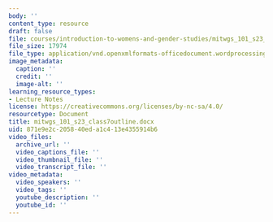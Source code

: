 ```yaml
---
body: ''
content_type: resource
draft: false
file: courses/introduction-to-womens-and-gender-studies/mitwgs_101_s23_class7outline.docx
file_size: 17974
file_type: application/vnd.openxmlformats-officedocument.wordprocessingml.document
image_metadata:
  caption: ''
  credit: ''
  image-alt: ''
learning_resource_types:
- Lecture Notes
license: https://creativecommons.org/licenses/by-nc-sa/4.0/
resourcetype: Document
title: mitwgs_101_s23_class7outline.docx
uid: 871e9e2c-2058-40ed-a1c4-13e4355914b6
video_files:
  archive_url: ''
  video_captions_file: ''
  video_thumbnail_file: ''
  video_transcript_file: ''
video_metadata:
  video_speakers: ''
  video_tags: ''
  youtube_description: ''
  youtube_id: ''
---
```

